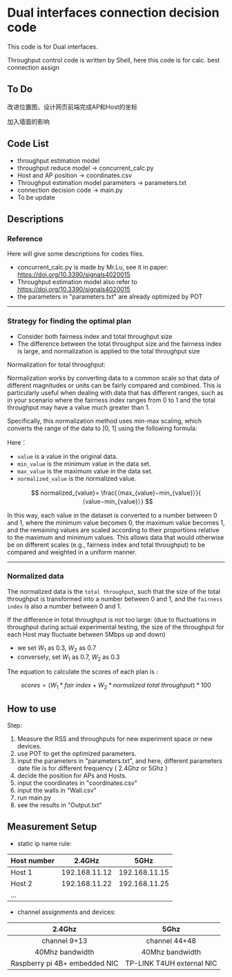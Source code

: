 # Dual interfaces connection decision code

This code is for Dual interfaces.

Throughput control code is written by Shell, here this code is for calc. best connection assign

## To Do

改进位置图，设计网页前端完成AP和Host的坐标

加入墙面的影响

## Code List

+ throughput estimation model
+ throughput reduce model -> concurrent_calc.py
+ Host and AP position -> coordinates.csv
+ Throughput estimation model parameters -> parameters.txt
+ connection decision code -> main.py
+ To be update

## Descriptions

### Reference

Here will give some descriptions for codes files.

+ concurrent_calc.py is made by Mr.Lu, see it in paper: https://doi.org/10.3390/signals4020015
+ Throughput estimation model also refer to https://doi.org/10.3390/signals4020015
+ the parameters in "parameters.txt" are already optimized by POT

---

### Strategy for finding the optimal plan

+ Consider both fairness index and total throughput size
+ The difference  between the total throughput size and the fairness index is large, and normalization is applied to the total throughput size

Normalization for total throughput:

Normalization works by converting data to a common scale so that data of different magnitudes or units can be fairly compared and combined. This is particularly useful when dealing with data that has different ranges, such as in your scenario where the fairness index ranges from 0 to 1 and the total throughput may have a value much greater than 1.

Specifically, this normalization method uses min-max scaling, which converts the range of the data to [0, 1] using the following formula:

Here：

- `value` is a value in the original data.
- `min_value` is the minimum value in the data set.
- `max_value` is the maximum value in the data set.
- `normalized_value` is the normalized value.

$$
normalized_{value}= \frac{（max_{value}−min_{value}）}{ （value−min_{value}）}
$$

In this way, each value in the dataset is converted to a number between 0 and 1, where the minimum value becomes 0, the maximum value becomes 1, and the remaining values are scaled according to their proportions relative to the maximum and minimum values. This allows data that would otherwise be on different scales (e.g., fairness index and total throughput) to be compared and weighted in a uniform manner.

---

### Normalized data

The normalized data is the `total throughput`, such that the size of the total throughput is transformed into a number between 0 and 1, and the `fairness index` is also a number between 0 and 1.

If the difference in total throughput is not too large: (due to fluctuations in throughput during actual experimental testing, the size of the throughput for each Host may fluctuate between 5Mbps up and down)

+ we set $W_1$ as 0.3, $W_2$ as 0.7
+ conversely, set $W_1$ as 0.7, $W_2$ as 0.3

The equation to calculate the scores of each plan is :

$$
scores = ( W_1 * fair~index + W_2 * normalized~total~throughput) * 100
$$

## How to use

Step:

1. Measure the RSS and throughputs for new experiment space or new devices.
2. use POT to get the optimized parameters.
3. input the parameters in "parameters.txt", and here, different parameters date file is for different frequency ( 2.4Ghz or 5Ghz )
4. decide the position for APs and Hosts.
5. input the coordinates in "coordinates.csv"
6. input the walls in "Wall.csv"
7. run main.py
8. see the results in "Output.txt"

## Measurement Setup

+ static ip name rule:

| Host number | 2.4GHz        | 5GHz          |
| ----------- | ------------- | ------------- |
| Host 1      | 192.168.11.12 | 192.168.11.15 |
| Host 2      | 192.168.11.22 | 192.168.11.25 |
| ...         |               |               |

+ channel assignments and devices:

|            2.4Ghz            |           5Ghz           |
| :---------------------------: | :-----------------------: |
|         channel 9+13         |       channel 44+48       |
|        40Mhz bandwidth        |      40Mhz bandwidth      |
| Raspberry pi 4B+ embedded NIC | TP-LINK T4UH external NIC |
